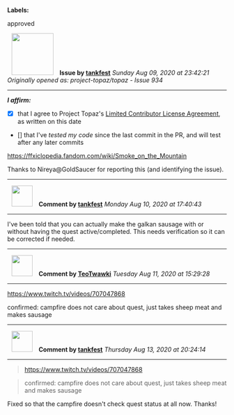 **Labels:**

approved



<a href="https://github.com/tankfest"><img src="https://avatars1.githubusercontent.com/u/37684138?v=4" width="96" height="96" hspace="10"></img></a> **Issue by [tankfest](https://github.com/tankfest)**
_Sunday Aug 09, 2020 at 23:42:21_
_Originally opened as: project-topaz/topaz - Issue 934_

----

<!-- place 'x' mark between square [] brackets to affirm: -->
**_I affirm:_**
- [x] that I agree to Project Topaz's [Limited Contributor License Agreement](http://project-topaz.com/blob/release/CONTRIBUTOR_AGREEMENT.md), as written on this date
- [] that I've _tested my code_ since the last commit in the PR, and will test after any later commits

https://ffxiclopedia.fandom.com/wiki/Smoke_on_the_Mountain
Thanks to Nireya@GoldSaucer for reporting this (and identifying the issue).


----
<a href="https://github.com/tankfest"><img src="https://avatars1.githubusercontent.com/u/37684138?v=4" width="48" height="48" hspace="10"></img></a> **Comment by [tankfest](https://github.com/tankfest)**
_Monday Aug 10, 2020 at 17:40:43_

----

I've been told that you can actually make the galkan sausage with or without having the quest active/completed.  This needs verification so it can be corrected if needed.


----
<a href="https://github.com/TeoTwawki"><img src="https://avatars0.githubusercontent.com/u/6871475?v=4" width="48" height="48" hspace="10"></img></a> **Comment by [TeoTwawki](https://github.com/TeoTwawki)**
_Tuesday Aug 11, 2020 at 15:29:28_

----

https://www.twitch.tv/videos/707047868

confirmed: campfire does not care about quest, just takes sheep meat and makes sausage


----
<a href="https://github.com/tankfest"><img src="https://avatars1.githubusercontent.com/u/37684138?v=4" width="48" height="48" hspace="10"></img></a> **Comment by [tankfest](https://github.com/tankfest)**
_Thursday Aug 13, 2020 at 20:24:14_

----

> 
> 
> https://www.twitch.tv/videos/707047868
> 
> confirmed: campfire does not care about quest, just takes sheep meat and makes sausage

Fixed so that the campfire doesn't check quest status at all now.  Thanks!
